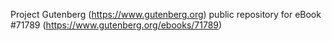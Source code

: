 Project Gutenberg (https://www.gutenberg.org) public repository
for eBook #71789 (https://www.gutenberg.org/ebooks/71789)
